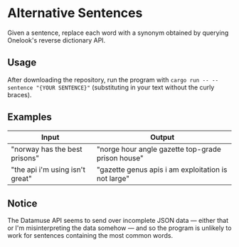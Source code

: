 # Alternative Sentences
Given a sentence, replace each word with a synonym obtained by querying Onelook's reverse dictionary API.

## Usage 
After downloading the repository, run the program with `cargo run -- --sentence "{YOUR SENTENCE}"` (substituting in your text without the curly braces).

## Examples
| Input | Output |
|-------|--------|
| "norway has the best prisons" | "norge hour angle gazette top-grade prison house" |
| "the api i'm using isn't great" | "gazette genus apis i am exploitation is not large" |

## Notice
The Datamuse API seems to send over incomplete JSON data — either that or I'm misinterpreting the data somehow — and so the program is unlikely to work for sentences containing the most common words.